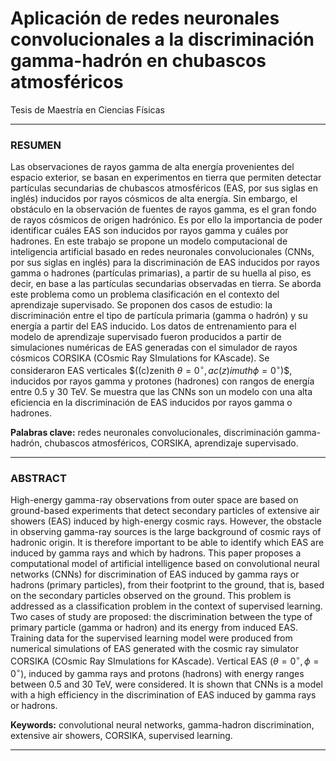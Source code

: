 # Aplicación de redes neuronales convolucionales a la discriminación gamma-hadrón en chubascos atmosféricos
Tesis de Maestría en Ciencias Físicas


------------


### RESUMEN

Las observaciones de rayos gamma de alta energía provenientes del espacio exterior, se basan en experimentos en tierra que permiten detectar partículas secundarias de chubascos atmosféricos (EAS, por sus siglas en inglés) inducidos por rayos cósmicos de alta energía. Sin embargo, el obstáculo en la observación de fuentes de rayos gamma, es el gran fondo de rayos cósmicos de origen hadrónico. Es por ello la importancia de poder identificar cuáles EAS son inducidos por rayos gamma y cuáles por hadrones.
En este trabajo se propone un modelo computacional de inteligencia artificial basado en redes neuronales convolucionales (CNNs, por sus siglas en inglés) para la discriminación de EAS inducidos por rayos gamma o hadrones (partículas primarias), a partir de su huella al piso, es decir, en base a las partículas secundarias observadas en tierra. Se aborda este problema como un problema clasificación en el contexto del aprendizaje supervisado. Se proponen dos casos de estudio: la discriminación entre el tipo de partícula primaria (gamma o hadrón) y su energía a partir del EAS inducido.
Los datos de entrenamiento para el modelo de aprendizaje supervisado fueron producidos a partir de simulaciones numéricas de EAS generadas con el simulador de rayos cósmicos CORSIKA (COsmic Ray SImulations for KAscade). Se consideraron EAS verticales $((c)zenith $\theta = 0^{\circ},  ac(z)imuth  \phi  = 0^{\circ}$)$, inducidos por rayos gamma y protones (hadrones) con rangos de energía entre 0.5 y 30 TeV.
Se muestra que las CNNs son un modelo con una alta eficiencia en la discriminación de EAS inducidos por rayos gamma o hadrones.

**Palabras clave:** redes neuronales convolucionales, discriminación gamma-hadrón, chubascos atmosféricos, CORSIKA, aprendizaje supervisado.


------------


### ABSTRACT

High-energy gamma-ray observations from outer space are based on ground-based experiments that detect secondary particles of extensive air showers (EAS) induced by high-energy cosmic rays. However, the obstacle in observing gamma-ray sources is the large background of cosmic rays of hadronic origin. It is therefore important to be able to identify which EAS are induced by gamma rays and which by hadrons.
This paper proposes a computational model of artificial intelligence based on convolutional neural networks (CNNs) for discrimination of EAS induced by gamma rays or hadrons (primary particles), from their footprint to the ground, that is, based on the secondary particles observed on the ground. This problem is addressed as a classification problem in the context of supervised learning. Two cases of study are proposed: the discrimination between the type of primary particle (gamma or hadron) and its energy from induced EAS.
Training data for the supervised learning model were produced from numerical simulations of EAS generated with the cosmic ray simulator CORSIKA (COsmic Ray SImulations for KAscade). Vertical EAS ($\theta = 0^{\circ}, \phi  = 0^{\circ}$), induced by gamma rays and protons (hadrons) with energy ranges between 0.5 and 30 TeV, were considered.
It is shown that CNNs is a model with a high efficiency in the discrimination of EAS induced by gamma rays or hadrons.


**Keywords:** convolutional neural networks, gamma-hadron discrimination, extensive air showers, CORSIKA, supervised learning.


------------


